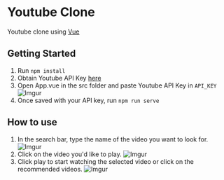 # Youtube Clone

Youtube clone using [Vue](https://vuejs.org/)

## Getting Started

1. Run `npm install`
2. Obtain Youtube API Key [here](https://developers.google.com/youtube/v3/getting-started)
3. Open App.vue in the src folder and paste Youtube API Key in `API_KEY`
   ![Imgur](https://i.imgur.com/7ev7t6i.png)
4. Once saved with your API key, run `npm run serve`

## How to use
1. In the search bar, type the name of the video you want to look for.
   ![Imgur](https://i.imgur.com/LSEu9PX.png)
2. Click on the video you'd like to play.
   ![Imgur](https://i.imgur.com/IwtsbDU.gifv)
3. Click play to start watching the selected video or click on the recommended videos.
   ![Imgur](https://i.imgur.com/zuEYmoK.gifv)

